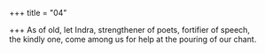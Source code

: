 +++
title = "04"

+++
As of old, let Indra, strengthener of poets, fortifier of speech,  
the kindly one, come among us for help at the pouring of our chant.  
